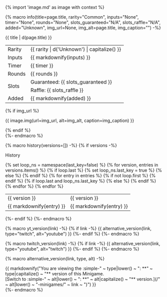 {% import 'image.md' as image with context %}

{% macro info(title=page.title, rarity="Common", inputs="None", timer="None", rounds="None", slots_guaranteed="N/A", slots_raffle="N/A", added="Unknown", img_url=None, img_alt=page.title, img_caption="") -%}
  <div class="admonition wiki inline end">
    <p class="admonition-title">{{ title | d(page.title) }}</p>
    <table>
      <tbody>
        <tr>
          <td class="draw_line--down">Rarity</td>
          <td class="draw_line--down">{{ rarity | d('Unknown') | capitalize() }}</td>
        </tr>
        <tr>
          <td class="draw_line--down">Inputs</td>
          <td class="draw_line--down">{{ markdownify(inputs) }}</td>
        </tr>
        <tr>
          <td class="draw_line--down">Timer</td>
          <td class="draw_line--down">{{ timer }}</td>
        </tr>
        <tr>
          <td class="draw_line--down">Rounds</td>
          <td class="draw_line--down">{{ rounds }}</td>
        </tr>
        <tr>
          <td class="draw_line--down" rowspan="2">Slots</td>
          <td>Guaranteed: {{ slots_guaranteed }}</td>
        </tr>
        <tr>
          <td class="draw_line--down">Raffle: {{ slots_raffle }}</td>
        </tr>
        <tr>
          <td class="{{ 'draw_line--down' if img_url else '' }}">Added</td>
          <td class="{{ 'draw_line--down' if img_url else '' }}">{{ markdownify(added) }}</td>
        </tr>
      </tbody>
    </table>
    {% if img_url %}
      <p>
        {{ image.img(url=img_url, alt=img_alt, caption=img_caption) }}
      </p>
    {% endif %}
  </div>
{%- endmacro %}

{% macro history(versions=[]) -%}
  {% if versions -%}
    <div class="admonition wiki history">
      <p class="admonition-title">History</p>
      <table>
        <tbody>
          {% set loop_ns = namespace(last_key=false) %}
          {% for version, entries in versions.items() %}
            <tr>
              {% if loop.last %}
                {% set loop_ns.last_key = true %}
                <td rowspan="{{ entries | length() }}" class="game_version draw_line--right">{{ version }}</td>
              {% else %}
                <td rowspan="{{ entries | length() }}" class="game_version draw_line--down draw_line--right">{{ version }}</td>
              {% endif %}
              {% for entry in entries %}
                {% if not loop.first %}
                  </tr>
                  <tr>
                {% endif %}
                {% if loop.last and loop_ns.last_key %}
                  <td>{{ markdownify(entry) }}</td>
                {% else %}
                  <td class="draw_line--down">{{ markdownify(entry) }}</td>
                {% endif %}
              {% endfor %}
            </tr>
          {% endfor %}
        </tbody>
      </table>
    </div>
  {%- endif %}
{%- endmacro %}

{% macro yt_version(link) -%}
  {% if link -%}
    {{ alternative_version(link, type="twitch", alt="youtube") }}
  {%- endif %}
{%- endmacro %}

{% macro twitch_version(link) -%}
  {% if link -%}
    {{ alternative_version(link, type="youtube", alt="twitch") }}
  {%- endif %}
{%- endmacro %}

{% macro alternative_version(link, type, alt) -%}
  <div class="variant_info {{ type }}">
    {{ markdownify("You are viewing the :simple-" ~ type|lower() ~ ": **" ~ type|capitalize() ~ "** version of this Minigame.<br>[Switch to :simple-" ~ alt|lower() ~ ": **" ~ alt|capitalize() ~ "** version.](/" ~ alt|lower() ~ "-minigames/" ~ link ~ ")") }}
  </div>
{%- endmacro %}
